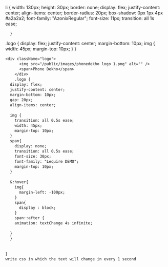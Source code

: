  li {
        width: 130px;
        height: 30px;
        border: none;
        display: flex;
        justify-content: center;
        align-items: center;
        border-radius: 20px;
        box-shadow: 0px 1px 4px #a2a2a2;
        font-family: "AzonixRegular";
        font-size: 11px;
        transition: all 1s ease;

      }


.logo {
      display: flex;
      justify-content: center;
      margin-bottom: 10px;
      img {
        width: 45px;
        margin-top: 10px;
      }
    }




    <div className="logo">
          <img src="/public/images/phonedekho logo 1.png" alt="" />
          <span>Phone Dekho</span>
        </div>
        .logo {
      display: flex;
      justify-content: center;
      margin-bottom: 10px;
      gap: 20px;
      align-items: center;
      
      img {
        transition: all 0.5s ease;
        width: 45px;
        margin-top: 10px;
      }
      span{
        display: none;
        transition: all 0.5s ease;
        font-size: 30px;
        font-family: "Lequire DEMO";
        margin-top: 10px;
      }

      &:hover{
        img{
          margin-left: -100px;
        }
        span{
          display : block;
        }
        span::after {
        animation: textChange 4s infinite; 
       
      }
      }
     

    }
    write css in which the text will change in every 1 second 

